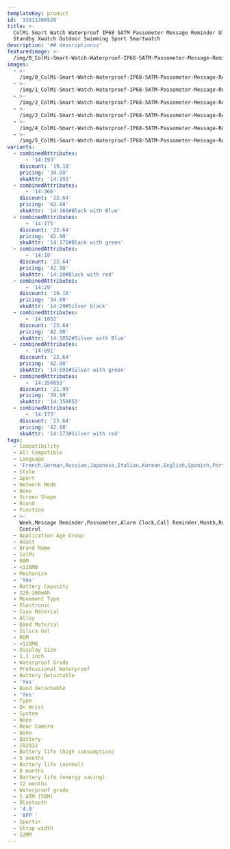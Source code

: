 ```yaml
---
templateKey: product
id: '32811386528'
title: >-
  ColMi Smart Watch Waterproof IP68 5ATM Passometer Message Reminder Ultra-long
  Standby Xwatch Outdoor Swimming Sport Smartwatch
description: '## descriptionsz'
featuredimage: >-
  /img/0_ColMi-Smart-Watch-Waterproof-IP68-5ATM-Passometer-Message-Reminder-Ultra-long-Standby-Xwatch-Outdoor-Swimming-Sport.jpg
images:
  - >-
    /img/0_ColMi-Smart-Watch-Waterproof-IP68-5ATM-Passometer-Message-Reminder-Ultra-long-Standby-Xwatch-Outdoor-Swimming-Sport.jpg
  - >-
    /img/1_ColMi-Smart-Watch-Waterproof-IP68-5ATM-Passometer-Message-Reminder-Ultra-long-Standby-Xwatch-Outdoor-Swimming-Sport.jpg
  - >-
    /img/2_ColMi-Smart-Watch-Waterproof-IP68-5ATM-Passometer-Message-Reminder-Ultra-long-Standby-Xwatch-Outdoor-Swimming-Sport.jpg
  - >-
    /img/3_ColMi-Smart-Watch-Waterproof-IP68-5ATM-Passometer-Message-Reminder-Ultra-long-Standby-Xwatch-Outdoor-Swimming-Sport.jpg
  - >-
    /img/4_ColMi-Smart-Watch-Waterproof-IP68-5ATM-Passometer-Message-Reminder-Ultra-long-Standby-Xwatch-Outdoor-Swimming-Sport.jpg
  - >-
    /img/5_ColMi-Smart-Watch-Waterproof-IP68-5ATM-Passometer-Message-Reminder-Ultra-long-Standby-Xwatch-Outdoor-Swimming-Sport.jpg
variants:
  - combinedAttributes:
      - '14:193'
    discount: '19.18'
    pricing: '34.88'
    skuAttr: '14:193'
  - combinedAttributes:
      - '14:366'
    discount: '23.64'
    pricing: '42.98'
    skuAttr: '14:366#Black with Blue'
  - combinedAttributes:
      - '14:175'
    discount: '23.64'
    pricing: '42.98'
    skuAttr: '14:175#Black with green'
  - combinedAttributes:
      - '14:10'
    discount: '23.64'
    pricing: '42.98'
    skuAttr: '14:10#Black with red'
  - combinedAttributes:
      - '14:29'
    discount: '19.18'
    pricing: '34.88'
    skuAttr: '14:29#Silver black'
  - combinedAttributes:
      - '14:1052'
    discount: '23.64'
    pricing: '42.98'
    skuAttr: '14:1052#Silver with Blue'
  - combinedAttributes:
      - '14:691'
    discount: '23.64'
    pricing: '42.98'
    skuAttr: '14:691#Silver with green'
  - combinedAttributes:
      - '14:350853'
    discount: '21.99'
    pricing: '39.99'
    skuAttr: '14:350853'
  - combinedAttributes:
      - '14:173'
    discount: '23.64'
    pricing: '42.98'
    skuAttr: '14:173#Silver with red'
tags:
  - Compatibility
  - All Compatible
  - Language
  - 'French,German,Russian,Japanese,Italian,Korean,English,Spanish,Portuguese'
  - Style
  - Sport
  - Network Mode
  - None
  - Screen Shape
  - Round
  - Function
  - >-
    Week,Message Reminder,Passometer,Alarm Clock,Call Reminder,Month,Remote
    Control
  - Application Age Group
  - Adult
  - Brand Name
  - ColMi
  - RAM
  - <128MB
  - Mechanism
  - 'Yes'
  - Battery Capacity
  - 220-300mAh
  - Movement Type
  - Electronic
  - Case Material
  - Alloy
  - Band Material
  - Silica Gel
  - ROM
  - <128MB
  - Display Size
  - 1.1 inch
  - Waterproof Grade
  - Professional Waterproof
  - Battery Detachable
  - 'Yes'
  - Band Detachable
  - 'Yes'
  - Type
  - On Wrist
  - System
  - None
  - Rear Camera
  - None
  - Battery
  - CR2032
  - Battery life (high consumption)
  - 5 months
  - Battery life (normal)
  - 8 months
  - Battery life (energy saving)
  - 12 months
  - Waterproof grade
  - 5 ATM (50M)
  - Bluetooth
  - '4.0'
  - 'APP '
  - Sports+
  - Strap width
  - 22MM
---
```


